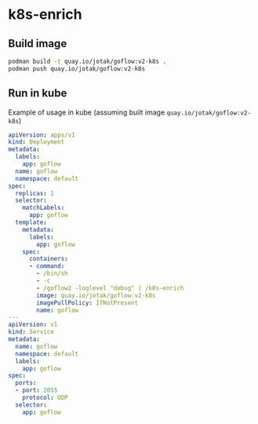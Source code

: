 # k8s-enrich

## Build image

```bash
podman build -t quay.io/jotak/goflow:v2-k8s .
podman push quay.io/jotak/goflow:v2-k8s
```

## Run in kube

Example of usage in kube (assuming built image `quay.io/jotak/goflow:v2-k8s`)

```yaml
apiVersion: apps/v1
kind: Deployment
metadata:
  labels:
    app: goflow
  name: goflow
  namespace: default
spec:
  replicas: 1
  selector:
    matchLabels:
      app: goflow
  template:
    metadata:
      labels:
        app: goflow
    spec:
      containers:
      - command:
        - /bin/sh
        - -c
        - /goflow2 -loglevel "debug" | /k8s-enrich
        image: quay.io/jotak/goflow:v2-k8s
        imagePullPolicy: IfNotPresent
        name: goflow
---
apiVersion: v1
kind: Service
metadata:
  name: goflow
  namespace: default
  labels:
    app: goflow
spec:
  ports:
  - port: 2055
    protocol: UDP
  selector:
    app: goflow
```
